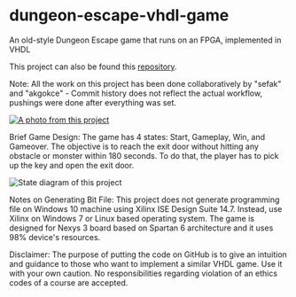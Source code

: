 # dungeon-escape-vhdl-game
An old-style Dungeon Escape game that runs on an FPGA, implemented in VHDL

This project can also be found this [repository](https://github.com/akgokce/dungeon-escape-vhdl-game).

Note: All the work on this project has been done collaboratively by "sefak" and "akgokce" - Commit history does not reflect the actual workflow, pushings were done after everything was set.

[![A photo from this project](https://i.imgur.com/OzcGAqS.png)](https://vimeo.com/273938913 "A video of this project")

Brief Game Design:
The game has 4 states: Start, Gameplay, Win, and Gameover.
The objective is to reach the exit door without hitting any obstacle or monster within 180 seconds. To do that, the player has to pick up the key and open the exit door.


![State diagram of this project](https://i.imgur.com/VjZgCeD.jpg)


Notes on Generating Bit File:
This project does not generate programming file on Windows 10 machine using Xilinx ISE Design Suite 14.7. Instead, use Xilinx on Windows 7 or Linux based operating system.
The game is designed for Nexys 3 board based on Spartan 6 architecture and it uses 98% device's resources.

Disclaimer:
The purpose of putting the code on GitHub is to give an intuition and guidance to those who want to implement a similar VHDL game. Use it with your own caution. No responsibilities regarding violation of an ethics codes of a course are accepted.
